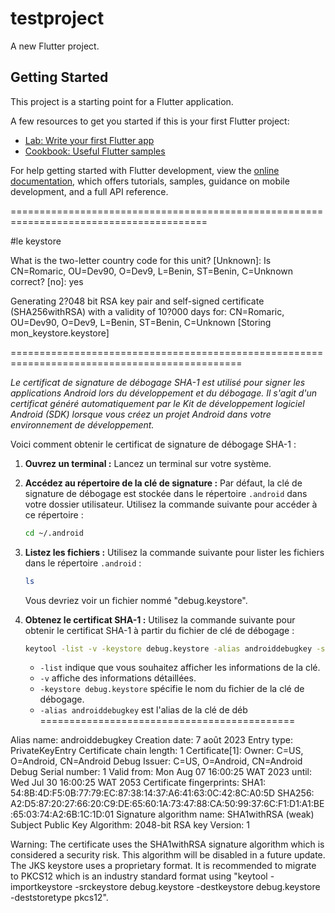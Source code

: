 # testproject

A new Flutter project.

## Getting Started

This project is a starting point for a Flutter application.

A few resources to get you started if this is your first Flutter project:

- [Lab: Write your first Flutter app](https://docs.flutter.dev/get-started/codelab)
- [Cookbook: Useful Flutter samples](https://docs.flutter.dev/cookbook)

For help getting started with Flutter development, view the
[online documentation](https://docs.flutter.dev/), which offers tutorials,
samples, guidance on mobile development, and a full API reference.

========================================================================================

#le keystore 

What is the two-letter country code for this unit?
  [Unknown]:
Is CN=Romaric, OU=Dev90, O=Dev9, L=Benin, ST=Benin, C=Unknown correct?
  [no]:  yes

Generating 2?048 bit RSA key pair and self-signed certificate (SHA256withRSA) with a validity of 10?000 days
        for: CN=Romaric, OU=Dev90, O=Dev9, L=Benin, ST=Benin, C=Unknown
[Storing mon_keystore.keystore]

==============================================================================================


*Le certificat de signature de débogage SHA-1 est utilisé pour signer les applications Android lors du développement et du débogage. Il s'agit d'un certificat généré automatiquement par le Kit de développement logiciel Android (SDK) lorsque vous créez un projet Android dans votre environnement de développement.*

Voici comment obtenir le certificat de signature de débogage SHA-1 :

1. **Ouvrez un terminal :** Lancez un terminal sur votre système.

2. **Accédez au répertoire de la clé de signature :** Par défaut, la clé de signature de débogage est stockée dans le répertoire `.android` dans votre dossier utilisateur. Utilisez la commande suivante pour accéder à ce répertoire :

   ```bash
   cd ~/.android
   ```

3. **Listez les fichiers :** Utilisez la commande suivante pour lister les fichiers dans le répertoire `.android` :

   ```bash
   ls
   ```

   Vous devriez voir un fichier nommé "debug.keystore".

4. **Obtenez le certificat SHA-1 :** Utilisez la commande suivante pour obtenir le certificat SHA-1 à partir du fichier de clé de débogage :

   ```bash
   keytool -list -v -keystore debug.keystore -alias androiddebugkey -storepass android -keypass android
   ```

   - `-list` indique que vous souhaitez afficher les informations de la clé.
   - `-v` affiche des informations détaillées.
   - `-keystore debug.keystore` spécifie le nom du fichier de la clé de débogage.
   - `-alias androiddebugkey` est l'alias de la clé de déb
============================================

Alias name: androiddebugkey
Creation date: 7 août 2023
Entry type: PrivateKeyEntry
Certificate chain length: 1
Certificate[1]:
Owner: C=US, O=Android, CN=Android Debug
Issuer: C=US, O=Android, CN=Android Debug
Serial number: 1
Valid from: Mon Aug 07 16:00:25 WAT 2023 until: Wed Jul 30 16:00:25 WAT 2053
Certificate fingerprints:
         SHA1: 54:8B:4D:F5:0B:77:79:EC:87:38:14:37:A6:41:63:0C:42:8C:A0:5D
         SHA256: A2:D5:87:20:27:66:20:C9:DE:65:60:1A:73:47:88:CA:50:99:37:6C:F1:D1:A1:BE:65:03:74:A2:6B:1C:1D:01
Signature algorithm name: SHA1withRSA (weak)
Subject Public Key Algorithm: 2048-bit RSA key
Version: 1

Warning:
The certificate uses the SHA1withRSA signature algorithm which is considered a security risk. This algorithm will be disabled in a future update.
The JKS keystore uses a proprietary format. It is recommended to migrate to PKCS12 which is an industry standard format using "keytool -importkeystore -srckeystore debug.keystore -destkeystore debug.keystore -deststoretype pkcs12".